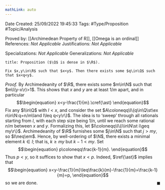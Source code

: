 ```yaml
---
mathLink: auto
---
```


<div class="topSpace"></div>

Date Created: 25/09/2022 19:45:33
Tags: #Type/Proposition #Topic/Analysis

Proved by: [[Archimedean Property of R]], [[Omega is an ordinal]]
References: <i>Not Applicable</i>
Justifications: <i>Not Applicable</i>

Specializations: <i>Not Applicable</i>
Generalizations: <i>Not Applicable</i>

``` ad-Proposition
title: Proposition ($\Q$ is dense in $\R$).

Fix $x,y\in\R$ such that $x<y$. Then there exists some $q\in\Q$ such that $x<q<y$.

```

<i>Proof.</i> By Archimedeanity of $\R$, there exists some $m\in\N$ such that $m\l(y-x\r)>1$. This shows that $x$ and $y$ are at least $1/m$ apart, and in particular
$$\begin{equation}
    x<y-\frac{1}{m}.\cref{\ast}
\end{equation}$$
Fix any $l\in\Q$ with $l<x$, and consider the set $A\coloneqq\l\{q\in\Q\st\ex n\in\N:q=n/m\land l\leq q<y\r\}$. The idea is to ‘sweep’ through all rationals starting from $l$, with each step size being $1/n$, until we reach some rational $n/m$ between $x$ and $y$. Formalizing this, let $I\coloneqq\l\{i\in\N\st i\geq my\r\}$. Archimedeanity of $\R$ furnishes some $j\in\N$ such that $j>my$, so $I\neq\em$. Hence, by well-ordering of $\N$, there exists a minimal element $k\in I$; that is, $k\geq my$ but $k-1<my$. Set
$$\begin{equation}
    p\coloneqq\frac{k-1}{m}.
\end{equation}$$
Thus $p<y$, so it suffices to show that $x<p$. Indeed, $\ref{\ast}$ implies that
$$\begin{equation}
    x<y-\frac{1}{m}\leq\frac{k}{m}-\frac{1}{m}=\frac{k-1}{m}=p,
\end{equation}$$
so we are done.<span style="float:right;">$\blacksquare$</span>
